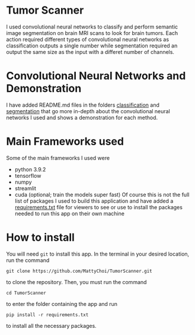 # Tumor Scanner
I used convolutional neural networks to classify and perform semantic image segmentation on brain MRI scans to look for brain tumors. Each action required different types of convolutional neural networks as classification outputs a single number while segmentation required an output the same size as the input with a differet number of channels. 

# Convolutional Neural Networks and Demonstration
I have added README.md files in the folders [classification](methods/classification) and [segmentation](methods/segmentation) that go more in-depth about the convolutional neural networks I used and shows a demonstration for each method. 

# Main Frameworks used
Some of the main frameworks I used were
* python 3.9.2
* tensorflow
* numpy
* streamlit
* cuda (optional; train the models super fast)
Of course this is not the full list of packages I used to build this application and have added a [requirements.txt](requirements.txt) file for viewers to see or use to install the packages needed to run this app on their own machine

# How to install
You will need `git` to install this app. In the terminal in your desired location, run the command
```
git clone https://github.com/MattyChoi/TumorScanner.git
```
to clone the repository. Then, you must run the command
```
cd TumorScanner
```
to enter the folder containing the app and run 
```
pip install -r requirements.txt
```
to install all the necessary packages. 
